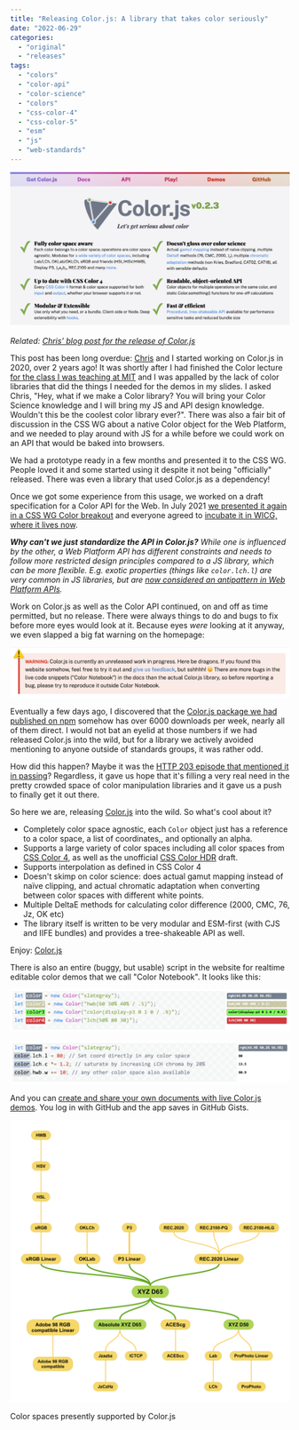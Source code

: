 ```yaml
---
title: "Releasing Color.js: A library that takes color seriously"
date: "2022-06-29"
categories:
  - "original"
  - "releases"
tags:
  - "colors"
  - "color-api"
  - "color-science"
  - "colors"
  - "css-color-4"
  - "css-color-5"
  - "esm"
  - "js"
  - "web-standards"
---
```


![](images/image-2.png)

_Related: [Chris’ blog post for the release of Color.js](https://svgees.us/blog/colorjs-release.html)_

This post has been long overdue: [Chris](https://svgees.us) and I started working on Color.js in 2020, over 2 years ago! It was shortly after I had finished the Color lecture [for the class I was teaching at MIT](https://designftw.mit.edu) and I was appalled by the lack of color libraries that did the things I needed for the demos in my slides. I asked Chris, "Hey, what if we make a Color library? You will bring your Color Science knowledge and I will bring my JS and API design knowledge. Wouldn't this be the coolest color library ever?". There was also a fair bit of discussion in the CSS WG about a native Color object for the Web Platform, and we needed to play around with JS for a while before we could work on an API that would be baked into browsers.

We had a prototype ready in a few months and presented it to the CSS WG. People loved it and some started using it despite it not being "officially" released. There was even a library that used Color.js as a dependency!

Once we got some experience from this usage, we worked on a draft specification for a Color API for the Web. In July 2021 [we presented it again in a CSS WG Color breakout](https://github.com/w3c/css-houdini-drafts/issues/1047) and everyone agreed to [incubate it in WICG, where it lives now](https://github.com/wicg/color-api).

_**Why can't we just standardize the API in Color.js?** While one is influenced by the other, a Web Platform API has different constraints and needs to follow more restricted design principles compared to a JS library, which can be more flexible. E.g. exotic properties (things like `color.lch.l`) are very common in JS libraries, but are [now considered an antipattern in Web Platform APIs](https://github.com/w3ctag/design-principles/issues/16)._

Work on Color.js as well as the Color API continued, on and off as time permitted, but no release. There were always things to do and bugs to fix before more eyes would look at it. Because eyes _were_ looking at it anyway, we even slapped a big fat warning on the homepage:

![](images/image.png)

Eventually a few days ago, I discovered that the [Color.js package we had published on npm](https://www.npmjs.com/package/colorjs.io) somehow has over 6000 downloads per week, nearly all of them direct. I would not bat an eyelid at those numbers if we had released Color.js into the wild, but for a library we actively avoided mentioning to anyone outside of standards groups, it was rather odd.

How did this happen? Maybe it was the [HTTP 203 episode that mentioned it in passing](https://web.dev/shows/http-203/Uh95jZPTDfw/)? Regardless, it gave us hope that it's filling a very real need in the pretty crowded space of color manipulation libraries and it gave us a push to finally get it out there.

So here we are, releasing [Color.js](https://colorjs.io) into the wild. So what's cool about it?

- Completely color space agnostic, each `Color` object just has a reference to a color space, a list of coordinates,, and optionally an alpha.
- Supports a large variety of color spaces including all color spaces from [CSS Color 4](https://drafts.csswg.org/css-color-4/), as well as the unofficial [CSS Color HDR](https://drafts.csswg.org/css-color-hdr) draft.
- Supports interpolation as defined in CSS Color 4
- Doesn't skimp on color science: does actual gamut mapping instead of naïve clipping, and actual chromatic adaptation when converting between color spaces with different white points.
- Multiple DeltaE methods for calculating color difference (2000, CMC, 76, Jz, OK etc)
- The library itself is written to be very modular and ESM-first (with CJS and IIFE bundles) and provides a tree-shakeable API as well.

Enjoy: [Color.js](https://colorjs.io)

There is also an entire (buggy, but usable) script in the website for realtime editable color demos that we call "Color Notebook". It looks like this:

![](images/image-3.png)

![](images/image-4.png)

And you can [create and share your own documents with live Color.js demos](https://colorjs.io/notebook/). You log in with GitHub and the app saves in GitHub Gists.

![](images/image-1.png)

Color spaces presently supported by Color.js
